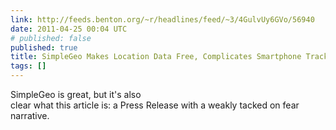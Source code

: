 ```yaml
---
link: http://feeds.benton.org/~r/headlines/feed/~3/4GulvUy6GVo/56940
date: 2011-04-25 00:04 UTC
# published: false
published: true
title: SimpleGeo Makes Location Data Free, Complicates Smartphone Tracking Worries
tags: []
---
```


SimpleGeo is great, but it's also<br>clear what this article is: a Press Release with a weakly tacked on fear narrative.
